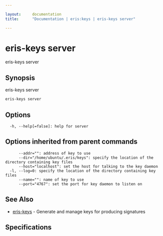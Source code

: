 ```yaml
---

layout:     documentation
title:      "Documentation | eris:keys | eris-keys server"

---
```


# eris-keys server

eris-keys server

## Synopsis

eris-keys server

```bash
eris-keys server
```

## Options

```
  -h, --help[=false]: help for server
```

## Options inherited from parent commands

```
      --addr="": address of key to use
      --dir="/home/ubuntu/.eris/keys": specify the location of the directory containing key files
      --host="localhost": set the host for talking to the key daemon
  -l, --log=0: specify the location of the directory containing key files
      --name="": name of key to use
      --port="4767": set the port for key daemon to listen on
```

## See Also

* [eris-keys](https://docs.erisindustries.com/documentation/eris-keys/0.12.0/eris-keys/)	 - Generate and manage keys for producing signatures

## Specifications


